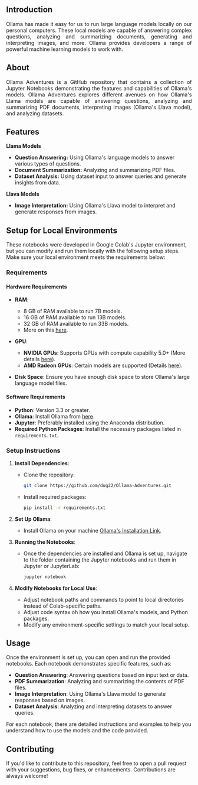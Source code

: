 ## Introduction

<p align="justify">
Ollama has made it easy for us to run large language models locally on our personal computers. These local models are capable of answering
complex questions, analyzing and summarizing documents, generating and interpreting images, and more. Ollama provides developers a range of powerful
machine learning models to work with.
</p>

## About
<p align="justify"> Ollama Adventures is a GitHub repository that contains a collection of Jupyter Notebooks demonstrating the features and capabilities of Ollama's models. Ollama Adventures explores different avenues on how Ollama's Llama models are capable of answering questions, analyzing and summarizing PDF documents, interpreting images (Ollama's Llava model), and analyzing datasets. </p>

## Features

**Llama Models**
- **Question Answering:** Using Ollama's language models to answer various types of questions.
- **Document Summarization:** Analyzing and summarizing PDF files.
- **Dataset Analysis:** Using dataset input to answer queries and generate insights from data.

**Llava Models**
- **Image Interpretation:** Using Ollama's Llava model to interpret and generate responses from images.

## Setup for Local Environments

These notebooks were developed in Google Colab's Jupyter environment, but you can modify and run them locally with the following setup steps. Make sure your local environment meets the requirements below:

### Requirements

#### Hardware Requirements

- **RAM**:
    - 8 GB of RAM available to run 7B models.
    - 16 GB of RAM available to run 13B models.
    - 32 GB of RAM available to run 33B models.
    - More on this [here](https://github.com/ollama/ollama?tab=readme-ov-file#model-library).

- **GPU**:
    - **NVIDIA GPUs**: Supports GPUs with compute capability 5.0+ (More details [here](https://github.com/ollama/ollama/blob/main/docs/gpu.md#nvidia)).
    - **AMD Radeon GPUs**: Certain models are supported (Details [here](https://github.com/ollama/ollama/blob/main/docs/gpu.md#amd-radeon)).

- **Disk Space**: Ensure you have enough disk space to store Ollama's large language model files.

#### Software Requirements

- **Python**: Version 3.3 or greater.
- **Ollama**: Install Ollama from [here](https://ollama.com/download).
- **Jupyter**: Preferably installed using the Anaconda distribution.
- **Required Python Packages**: Install the necessary packages listed in `requirements.txt`.

### Setup Instructions

1. **Install Dependencies**:
    - Clone the repository:
      
      ```bash
      git clone https://github.com/dug22/Ollama-Adventures.git
      ```
    - Install required packages:
      
      ```bash
      pip install -r requirements.txt
      ```

2. **Set Up Ollama**:
    - Install Ollama on your machine [Ollama's Installation Link](https://ollama.com/download).

3. **Running the Notebooks**:
    - Once the dependencies are installed and Ollama is set up, navigate to the folder containing the Jupyter notebooks and run them in Jupyter or JupyterLab:
      
      ```bash
      jupyter notebook
      ```

4. **Modify Notebooks for Local Use**:
    - Adjust notebook paths and commands to point to local directories instead of Colab-specific paths.
    - Adjust code syntax oh how you install Ollama's models, and Python packages.
    - Modify any environment-specific settings to match your local setup.

## Usage

Once the environment is set up, you can open and run the provided notebooks. Each notebook demonstrates specific features, such as:

- **Question Answering**: Answering questions based on input text or data.
- **PDF Summarization**: Analyzing and summarizing the contents of PDF files.
- **Image Interpretation**: Using Ollama's Llava model to generate responses based on images.
- **Dataset Analysis**: Analyzing and interpreting datasets to answer queries.

For each notebook, there are detailed instructions and examples to help you understand how to use the models and the code provided.

## Contributing

If you'd like to contribute to this repository, feel free to open a pull request with your suggestions, bug fixes, or enhancements. Contributions are always welcome!

   

  
    
